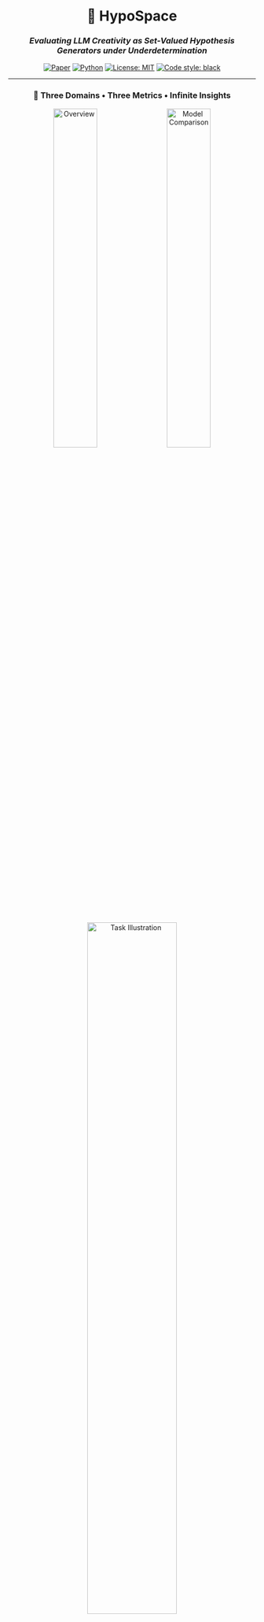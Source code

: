 <div align="center">

# 🔬 HypoSpace

### *Evaluating LLM Creativity as Set-Valued Hypothesis Generators under Underdetermination*

[![Paper](https://img.shields.io/badge/📄_Paper-arXiv-b31b1b.svg)](https://arxiv.org)
[![Python](https://img.shields.io/badge/Python-3.8+-3776AB.svg?logo=python&logoColor=white)](https://www.python.org)
[![License: MIT](https://img.shields.io/badge/License-MIT-yellow.svg)](https://opensource.org/licenses/MIT)
[![Code style: black](https://img.shields.io/badge/code%20style-black-000000.svg)](https://github.com/psf/black)

---

### 🎯 Three Domains • Three Metrics • Infinite Insights

</div>

<p align="center">
  <img src="figs/overview.png" alt="Overview" width="42%">
  &nbsp;&nbsp;&nbsp;
  <img src="figs/comp.png" alt="Model Comparison" width="42%">
</p>

<p align="center">
  <img src="figs/task.png" alt="Task Illustration" width="60%">
</p>

<div align="center">

### 🧬 Causal Graphs • 📦 3D Reconstruction • 🔀 Boolean Logic

</div>

---

## 📖 About

> **TL;DR**: HypoSpace evaluates how well LLMs generate *diverse sets* of valid hypotheses in underdetermined scientific problems, not just single correct answers.

### The Challenge

As language models are increasingly used in scientific workflows, evaluating their ability to propose **sets of explanations**—not just a single correct answer—becomes critical. Many scientific problems are **underdetermined**: multiple, mechanistically distinct hypotheses are consistent with the same observations.

### Our Solution

We introduce **HypoSpace**, a diagnostic suite that treats LLMs as samplers of finite hypothesis sets and measures three complementary indicators:

| Metric | Symbol | What It Measures |
|--------|--------|------------------|
| **🎯 Validity** | *V* | Precision of proposals consistent with observations |
| **✨ Uniqueness** | *U* | Non-redundancy among proposals |
| **📈 Recovery** | *R* | Coverage of the enumerated admissible set |

### Three Structured Domains

We instantiate HypoSpace in three domains with deterministic validators and exactly enumerated hypothesis spaces:

1. **🧬 Causal Graphs** — from perturbations
2. **📦 3D Voxel Reconstruction** — gravity-constrained from top-down projections  
3. **🔀 Boolean Genetic Interactions** — logical function discovery

### Key Findings

Across instruction-tuned and reasoning-focused models, **Validity** often remains high while **Uniqueness** and **Recovery** degrade as the admissible space grows, revealing **mode collapse** that is invisible to correctness-only metrics.

> 💡 HypoSpace offers a controlled probe—rather than a leaderboard—for methods that explicitly explore and cover admissible explanation spaces.

---

## 📁 Repository Structure

```
📂 HypoSpace/
│
├── 📦 3d/                                  ← 3D Voxel Reconstruction Domain
│   ├── 🔧 generate_3d_dataset_complete.py  • Dataset generator
│   ├── 🚀 run_3d_benchmark.py              • Benchmark runner
│   ├── 📚 modules/                         • LLM interface & models
│   │   ├── llm_interface.py
│   │   └── models.py
│   └── ⚙️  config/
│       └── config_gpt4o.yaml               • Configuration file
│
├── 🔀 boolean/                             ← Boolean Genetic Interactions
│   ├── 🔧 boolean_dataset.py               • Dataset generator
│   ├── 🚀 boolean_benchmark.py             • Benchmark runner
│   ├── 📚 modules/
│   │   ├── llm_interface.py
│   │   └── models.py
│   └── ⚙️  config/
│       └── config_gpt4o.yaml
│
└── 🧬 causal/                              ← Causal Graph Discovery
    ├── 🔧 generate_causal_dataset.py       • Dataset generator (small)
    ├── 🔧 generate_causal_dataset_for_large.py  • Dataset generator (large)
    ├── 🚀 run_causal_benchmark.py          • Benchmark runner
    ├── 📚 modules/
    │   ├── llm_interface.py
    │   └── models.py
    └── ⚙️  config/
        └── config_gpt4o.yaml
```

---

## 🚀 Quick Start

### Step 1️⃣: Configure Your LLM

Edit the YAML config files in each domain's `config/` folder:

**What you can customize:**
- 🤖 LLM provider and model
- 🌡️ Temperature settings
- 📂 Output paths
- 💾 Checkpoint directories

**Example:** `config/config_gpt4o.yaml`

```yaml
llm:
  type: openrouter              # Options: openai, anthropic, openrouter
  models:
    openrouter: "openai/gpt-4o"
  api_keys:
    openrouter: "your-api-key"  # ⚠️ Replace with your actual API key
  temperature: 0.7              # 0.0 = deterministic, 1.0 = creative

benchmark:
  checkpoint: "checkpoints"     # Resume interrupted runs
  verbose: true                 # Print detailed logs
  output_pattern: "results/{dataset_name}_{model}.json"
```

### Step 2️⃣: Generate Datasets

Each domain has its own dataset generator. Here are examples for all three:

<details>
<summary><b>🧬 Causal Graphs</b> (click to expand)</summary>

```bash
cd causal
python generate_causal_dataset.py \
  --nodes 3 \
  --seed 33550336 \
  --output "datasets/node03/n3_all_observations.json"
```

**Parameters:**
- `--nodes`: Number of nodes in graphs (3, 4, 5, etc.)
- `--seed`: Random seed for reproducibility
- `--output`: Path to save dataset JSON

</details>

<details>
<summary><b>📦 3D Voxel Reconstruction</b> (click to expand)</summary>

```bash
cd 3d
python generate_3d_dataset_complete.py \
  --grid-size 3 \
  --max-height 3 \
  --seed 42 \
  --output "datasets/3d_grid3_h3.json"
```

**Parameters:**
- `--grid-size`: Grid dimensions (e.g., 3 for 3×3)
- `--max-height`: Maximum structure height
- `--seed`: Random seed
- `--output`: Output file path

</details>

<details>
<summary><b>🔀 Boolean Logic</b> (click to expand)</summary>

```bash
cd boolean
python boolean_dataset.py \
  --variables "x,y" \
  --operators "AND,OR,NOT" \
  --max-depth 3 \
  --seed 12345 \
  --output "datasets/boolean_2var.json"
```

**Parameters:**
- `--variables`: Comma-separated variable names
- `--operators`: Allowed Boolean operators
- `--max-depth`: Max expression tree depth
- `--output`: Output JSON file

</details>

### Step 3️⃣: Run Benchmarks

Run the benchmark for your chosen domain:

<details>
<summary><b>🧬 Causal Benchmark</b></summary>

```bash
cd causal
python run_causal_benchmark.py \
  --dataset "datasets/node03/n3_all_observations.json" \
  --config "config/config_gpt4o.yaml" \
  --n-samples 30 \
  --query-multiplier 1.0 \
  --seed 33550336
```

**Run in background with logging:**
```bash
nohup python -u run_causal_benchmark.py \
  --dataset "datasets/node03/n3_all_observations.json" \
  --config "config/config_gpt4o.yaml" \
  --n-samples 30 \
  --query-multiplier 1.0 \
  --seed 33550336 > logs/causal_gpt4o.log 2>&1 &
```

</details>

<details>
<summary><b>📦 3D Benchmark</b></summary>

```bash
cd 3d
python run_3d_benchmark.py \
  --dataset "datasets/3d_grid3_h3.json" \
  --config "config/config_gpt4o.yaml" \
  --n-samples 50 \
  --query-multiplier 1.5 \
  --seed 42
```

</details>

<details>
<summary><b>🔀 Boolean Benchmark</b></summary>

```bash
cd boolean
python boolean_benchmark.py \
  --dataset "datasets/boolean_2var.json" \
  --config "config/config_gpt4o.yaml" \
  --n-samples 40 \
  --query-multiplier 2.0 \
  --seed 12345
```

</details>

**Common Parameters:**
- `--dataset`: Path to generated dataset
- `--config`: Configuration YAML file
- `--n-samples`: Number of observation sets to evaluate
- `--query-multiplier`: Multiplier for queries per task
- `--seed`: Random seed for reproducibility

### Step 4️⃣: Analyze Results

Results are automatically saved as JSON files in the `results/` directory.

**What's included:**

```json
{
  "metadata": {
    "model": "openai/gpt-4o",
    "dataset": "causal_n3",
    "n_samples": 30,
    "timestamp": "2025-10-17T12:00:00"
  },
  "aggregate_metrics": {
    "mean_validity": 0.92,      // 🎯 How many proposals are valid
    "mean_uniqueness": 0.78,    // ✨ How diverse are the proposals
    "mean_recovery": 0.65,      // 📈 Coverage of solution space
    "std_validity": 0.08,
    "std_uniqueness": 0.12,
    "std_recovery": 0.15
  },
  "results": [/* detailed per-sample results */]
}
```

**Understanding the Metrics:**

| Metric | Range | Good Score | Interpretation |
|--------|-------|------------|----------------|
| 🎯 **Validity** | 0-1 | > 0.90 | Model proposes correct hypotheses |
| ✨ **Uniqueness** | 0-1 | > 0.75 | Model avoids redundant proposals |
| 📈 **Recovery** | 0-1 | > 0.60 | Model explores solution space well |

---

## 📊 Supported Models

| Provider | Example Models | Config Type |
|----------|----------------|-------------|
| **OpenAI** | GPT-4o, GPT-4-turbo, GPT-3.5 | `openai` |
| **Anthropic** | Claude 3 Opus, Sonnet, Haiku | `anthropic` |
| **OpenRouter** | Any model via OpenRouter | `openrouter` |

---

## 📝 Citation

If you use HypoSpace in your research, please cite:

```bibtex
@article{hypospace2025,
  title={HypoSpace: Evaluating LLM Creativity as Set-Valued Hypothesis Generators under Underdetermination},
  author={Your Name and Collaborators},
  journal={arXiv preprint arXiv:XXXX.XXXXX},
  year={2025}
}
```

---

## 📄 License

This project is released under the MIT License.

---

<div align="center">

**Built with ❤️ for scientific discovery**

⭐ Star us on GitHub • 🐛 Report issues • 💡 Suggest features

</div>
